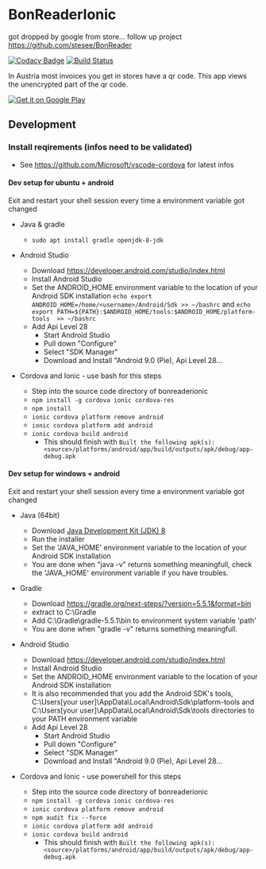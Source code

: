 # BonReaderIonic

got dropped by google from store... follow up project https://github.com/stesee/BonReader

[![Codacy Badge](https://api.codacy.com/project/badge/Grade/0c944d0993834feeb525db79ce0893cd)](https://app.codacy.com/app/stesee/BonReaderIonic?utm_source=github.com&utm_medium=referral&utm_content=Codeuctivity/BonReaderIonic&utm_campaign=Badge_Grade_Settings) [![Build Status](https://travis-ci.org/Codeuctivity/BonReaderIonic.svg?branch=master)](https://travis-ci.org/Codeuctivity/BonReaderIonic)

In Austria most invoices you get in stores have a qr code. This app views the unencrypted part of the qr code.

[![Get it on Google Play](https://play.google.com/intl/en_us/badges/images/generic/en_badge_web_generic.png)](https://play.google.com/store/apps/details?id=biz.seeland.bonreader&pcampaignid=MKT-Other-global-all-co-prtnr-py-PartBadge-Mar2515-1)

## Development

### Install reqirements (infos need to be validated)

* See https://github.com/Microsoft/vscode-cordova for latest infos

#### Dev setup for ubuntu + android

Exit and restart your shell session every time a environment variable got changed

* Java & gradle
  * `sudo apt install gradle openjdk-8-jdk`

* Android Studio
  * Download <https://developer.android.com/studio/index.html>
  * Install Android Studio
  * Set the ANDROID_HOME environment variable to the location of your Android SDK installation `echo export ANDROID_HOME=/home/<username>/Android/Sdk >> ~/bashrc` and `echo export PATH=${PATH}:$ANDROID_HOME/tools:$ANDROID_HOME/platform-tools  >> ~/bashrc`
  * Add Api Level 28
    * Start Android Studio
    * Pull down "Configure"
    * Select "SDK Manager"
    * Download and Install "Android 9.0 (Pie), Api Level 28...

* Cordova and Ionic - use bash for this steps
  * Step into the source code directory of bonreaderionic
  * `npm install -g cordova ionic cordova-res`
  * `npm install`
  * `ionic cordova platform remove android`
  * `ionic cordova platform add android`
  * `ionic cordova build android`
    * This should finish with `Built the following apk(s): <source>/platforms/android/app/build/outputs/apk/debug/app-debug.apk`

#### Dev setup for windows + android

Exit and restart your shell session every time a environment variable got changed

* Java (64bit)
  * Download [Java Development Kit (JDK) 8](https://www.oracle.com/technetwork/java/javase/downloads/jdk8-downloads-2133151.html)
  * Run the installer
  * Set the 'JAVA_HOME' environment variable to the location of your Android SDK installation
  * You are done when "java -v" returns something meaningfull, check the 'JAVA_HOME' environment variable if you have troubles.

* Gradle
  * Download <https://gradle.org/next-steps/?version=5.5.1&format=bin>
  * extract to C:\Gradle
  * Add C:\Gradle\gradle-5.5.1\bin to environment system variable 'path'
  * You are done when "gradle -v" returns something meaningfull.

* Android Studio
  * Download <https://developer.android.com/studio/index.html>
  * Install Android Studio
  * Set the ANDROID_HOME environment variable to the location of your Android SDK installation
  * It is also recommended that you add the Android SDK's tools, C:\Users\[your user]\AppData\Local\Android\Sdk\platform-tools and C:\Users\[your user]\AppData\Local\Android\Sdk\tools directories to your PATH environment variable
  * Add Api Level 28
    * Start Android Studio
    * Pull down "Configure"
    * Select "SDK Manager"
    * Download and Install "Android 9.0 (Pie), Api Level 28...

* Cordova and Ionic - use powershell for this steps
  * Step into the source code directory of bonreaderionic
  * `npm install -g cordova ionic cordova-res`
  * `ionic cordova platform remove android`
  * `npm audit fix --force`
  * `ionic cordova platform add android`
  * `ionic cordova build android`
    * This should finish with `Built the following apk(s): <source>/platforms/android/app/build/outputs/apk/debug/app-debug.apk`
